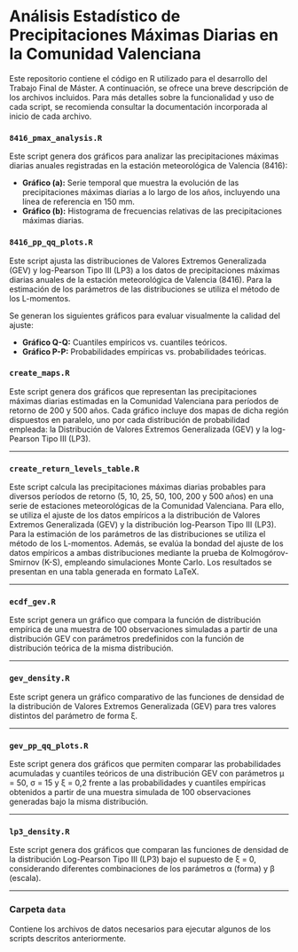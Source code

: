 # Análisis Estadístico de Precipitaciones Máximas Diarias en la Comunidad Valenciana

Este repositorio contiene el código en R utilizado para el desarrollo del Trabajo Final de Máster. A continuación, se ofrece una breve descripción de los archivos incluidos. Para más detalles sobre la funcionalidad y uso de cada script, se recomienda consultar la documentación incorporada al inicio de cada archivo.

### `8416_pmax_analysis.R`

Este script genera dos gráficos para analizar las precipitaciones máximas diarias anuales registradas en la estación meteorológica de Valencia (8416):

- **Gráfico (a):** Serie temporal que muestra la evolución de las precipitaciones máximas diarias a lo largo de los años, incluyendo una línea de referencia en 150 mm.
- **Gráfico (b):** Histograma de frecuencias relativas de las precipitaciones máximas diarias.



### `8416_pp_qq_plots.R`

Este script ajusta las distribuciones de Valores Extremos Generalizada (GEV) y log-Pearson Tipo III (LP3) a los datos de precipitaciones máximas diarias anuales de la estación meteorológica de Valencia (8416). Para la estimación de los parámetros de las distribuciones se utiliza el método de los L-momentos.

Se generan los siguientes gráficos para evaluar visualmente la calidad del ajuste:

- **Gráfico Q-Q:** Cuantiles empíricos vs. cuantiles teóricos.
- **Gráfico P-P:** Probabilidades empíricas vs. probabilidades teóricas.



### `create_maps.R`

Este script genera dos gráficos que representan las precipitaciones máximas diarias estimadas en la Comunidad Valenciana para períodos de retorno de 200 y 500 años. Cada gráfico incluye dos mapas de dicha región dispuestos en paralelo, uno por cada distribución de probabilidad empleada: la Distribución de Valores Extremos Generalizada (GEV) y la log-Pearson Tipo III (LP3).

---

### `create_return_levels_table.R`

Este script calcula las precipitaciones máximas diarias probables para diversos períodos de retorno (5, 10, 25, 50, 100, 200 y 500 años) en una serie de estaciones meteorológicas de la Comunidad Valenciana. Para ello, se utiliza el ajuste de los datos empíricos a la distribución de Valores Extremos Generalizada (GEV) y la distribución log-Pearson Tipo III (LP3). Para la estimación de los parámetros de las distribuciones se utiliza el método de los L-momentos. Además, se evalúa la bondad del ajuste de los datos empíricos a ambas distribuciones mediante la prueba de Kolmogórov-Smirnov (K-S), empleando simulaciones Monte Carlo. Los resultados se presentan en una tabla generada en formato LaTeX.

---

### `ecdf_gev.R`

Este script genera un gráfico que compara la función de distribución empírica de una muestra de 100 observaciones simuladas a partir de una distribución GEV con parámetros predefinidos con la función de distribución teórica de la misma distribución.

---

### `gev_density.R`

Este script genera un gráfico comparativo de las funciones de densidad de la distribución de Valores Extremos Generalizada (GEV) para tres valores distintos del parámetro de forma ξ.

---

### `gev_pp_qq_plots.R`

Este script genera dos gráficos que permiten comparar las probabilidades acumuladas y cuantiles teóricos de una distribución GEV con parámetros μ = 50, σ = 15 y ξ = 0,2 frente a las probabilidades y cuantiles empíricas obtenidos a partir de una muestra simulada de 100 observaciones generadas bajo la misma distribución.

---

### `lp3_density.R`

Este script genera dos gráficos que comparan las funciones de densidad de la distribución Log-Pearson Tipo III (LP3) bajo el supuesto de ξ = 0, considerando diferentes combinaciones de los parámetros α (forma) y β (escala).

---

### Carpeta `data`

Contiene los archivos de datos necesarios para ejecutar algunos de los scripts descritos anteriormente.
